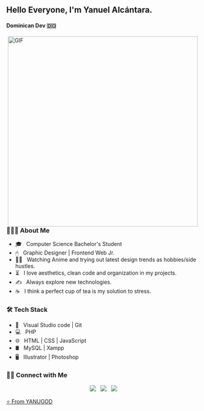 
<h2>Hello Everyone, I'm Yanuel Alcántara.</h2>
<h4>Dominican Dev 🇩🇴</h4>
<img align="right" alt="GIF" src="https://ugc.kn3.net/i/origin/https://cdn-images-1.medium.com/max/1600/1*IRFhWNqusUWbTsB1hQXhrQ.gif" width="500"/>

<h3> 👨🏻‍💻 About Me </h3>

- 🎓 &nbsp; Computer Science Bachelor's Student
- 🖱 &nbsp; Graphic Designer | Frontend Web Jr.
- 🐱‍🏍 &nbsp; Watching Anime and trying out latest design trends as hobbies/side hustles.
- ⏳ &nbsp; I love aesthetics, clean code and organization in my projects.
- ✍️ &nbsp; Always explore new technologies.
- ☕ &nbsp; I think a perfect cup of tea is my solution to stress.

<h3>🛠 Tech Stack</h3>

- 🔧 &nbsp; Visual Studio code | Git
- 💻 &nbsp; PHP  
- 🌐 &nbsp; HTML | CSS | JavaScript  
- 🛢 &nbsp;  MySQL | Xampp
- 🖥 &nbsp;  Illustrator | Photoshop 


<h3> 🤝🏻 Connect with Me </h3>

<p align="center">
&nbsp; <a href="https://www.instagram.com/yanugod/" target="_blank" rel="noopener noreferrer"><img src="https://img.icons8.com/windows/45/ffffff/instagram-new.png"/></a>  
&nbsp; <a href="https://www.linkedin.com/in/llerlin-yanuel-alc%C3%A1ntara-zapata-824b401bb/" target="_blank" rel="noopener noreferrer"><img src="https://img.icons8.com/ios-glyphs/40/ffffff/linkedin.png"/></a>
&nbsp; <a href="mailto:llerlinalcantara@gmail.com" target="_blank" rel="noopener noreferrer"><img src="https://img.icons8.com/glyph-neue/45/ffffff/gmail-new.png"/>
</p>

⭐️ From [YANUGOD](https://github.com/Yanugod)
 



